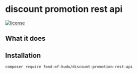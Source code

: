 # discount promotion rest api
[![license](https://img.shields.io/github/license/fond-of-kudu/discount-promotion-rest-api.svg)](https://packagist.org/packages/fond-of-kudu/discount-promotion-rest-api)

## What it does

## Installation

```
composer require fond-of-kudu/discount-promotion-rest-api
```

